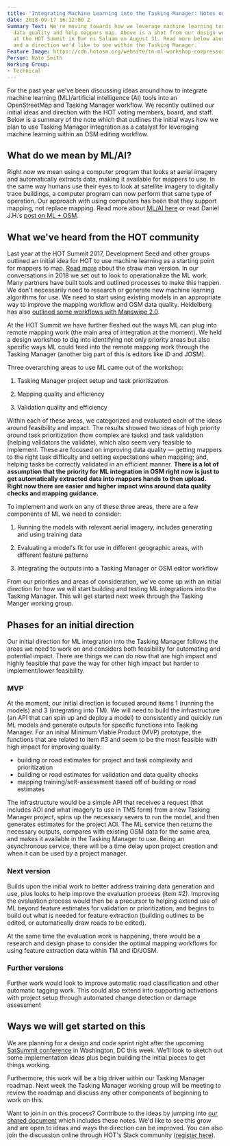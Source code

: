 ```yaml
---
title: 'Integrating Machine Learning into the Tasking Manager: Notes on a Direction'
date: 2018-09-17 16:12:00 Z
Summary Text: We're moving towards how we leverage machine learning tools to improve
  data quality and help mappers map. Above is a shot from our design workshop we held
  at the HOT Summit in Dar es Salaam on August 31. Read more below about our ideas
  and a direction we'd like to see within the Tasking Manager.
Feature Image: https://cdn.hotosm.org/website/tm-ml-workshop-compressor.jpg
Person: Nate Smith
Working Group:
- Technical
---
```


For the past year we've been discussing ideas around how to integrate machine learning (ML)/artificial intelligence (AI) tools into an OpenStreetMap and Tasking Manager workflow. We recently outlined our initial ideas and direction with the HOT voting members, board, and staff. Below is a summary of the note which that outlines the initial ways how we plan to use Tasking Manager integration as a catalyst for leveraging machine learning within an OSM editing workflow.

## What do we mean by ML/AI?

Right now we mean using a computer program that looks at aerial imagery and automatically extracts data, making it available for mappers to use. In the same way humans use their eyes to look at satellite imagery to digitally trace buildings, a computer program can now perform that same type of operation. Our approach with using computers has been that they support mapping, not replace mapping. Read more about [ML/AI here](https://builtin.com/data-science/introduction-to-machine-learning) or read Daniel J.H.’s [post on ML + OSM](https://www.openstreetmap.org/user/daniel-j-h/diary/44145).

## What we've heard from the HOT community

Last year at the HOT Summit 2017, Development Seed and other groups outlined an initial idea for HOT to use machine learning as a starting point for mappers to map. [Read more](https://developmentseed.org/blog/2017/09/15/power-mapping-with-machine-learning/) about the straw man version. In our conversations in 2018 we set out to look to operationalize the ML work. Many partners have built tools and outlined processes to make this happen. We don't necessarily need to research or generate new machine learning algorithms for use. We need to start using existing models in an appropriate way to improve the mapping workflow and OSM data quality. Heidelberg has also [outlined some workflows with Mapswipe 2.0](https://docs.google.com/presentation/d/1ln1hzcsXPOrykK6gJ4quxedUnxRolmnIeMEMVRzLzGI/edit?usp=sharing).

At the HOT Summit we have further fleshed out the ways ML can plug into remote mapping work (the main area of integration at the moment). We held a design workshop to dig into identifying not only priority areas but also specific ways ML could feed into the remote mapping work through the Tasking Manager (another big part of this is editors like iD and JOSM).

Three overarching areas to use ML came out of the workshop:

1. Tasking Manager project setup and task prioritization

2. Mapping quality and efficiency

3. Validation quality and efficiency

Within each of these areas, we categorized and evaluated each of the ideas around feasibility and impact. The results showed two ideas of high priority around task prioritization (how complex are tasks) and task validation (helping validators the validate), which also seem very feasible to implement. These are focused on improving data quality — getting mappers to the right task difficulty and setting expectations when mapping; and, helping tasks be correctly validated in an efficient manner. **There is a lot of assumption that the priority for ML integration in OSM right now is just to get automatically extracted data into mappers hands to then upload. Right now there are easier and higher impact wins around data quality checks and mapping guidance.**

To implement and work on any of these three areas, there are a few components of ML we need to consider:

1. Running the models with relevant aerial imagery, includes generating and using training data

2. Evaluating a model's fit for use in different geographic areas, with different feature patterns

3. Integrating the outputs into a Tasking Manager or OSM editor workflow

From our priorities and areas of consideration, we’ve come up with an initial direction for how we will start building and testing ML integrations into the Tasking Manager. This will get started next week through the Tasking Manger working group.

## Phases for an initial direction

Our initial direction for ML integration into the Tasking Manager follows the areas we need to work on and considers both feasibility for automating and potential impact. There are things we can do now that are high impact and highly feasible that pave the way for other high impact but harder to implement/lower feasibility.

### MVP

At the moment, our initial direction is focused around items 1 (running the models) and 3 (integrating into TM). We will need to build the infrastructure (an API that can spin up and deploy a model) to consistently and quickly run ML models and generate outputs for specific functions into Tasking Manager. For an initial Minimum Viable Product (MVP) prototype, the functions that are related to item #3 and seem to be the most feasible with high impact for improving quality:

- building or road estimates for project and task complexity and prioritization
- building or road estimates for validation and data quality checks
- mapping training/self-assessment based off of building or road estimates

The infrastructure would be a simple API that receives a request (that includes AOI and what imagery to use in TMS form) from a new Tasking Manager project, spins up the necessary severs to run the model, and then generates estimates for the project AOI. The ML service then returns the necessary outputs, compares with existing OSM data for the same area, and makes it available in the Tasking Manager to use. Being an asynchronous service, there will be a time delay upon project creation and when it can be used by a project manager.

### Next version

Builds upon the initial work to better address training data generation and use, plus looks to help improve the evaluation process (item #2). Improving the evaluation process would then be a precursor to helping extend use of ML beyond feature estimates for validation or prioritization, and begins to build out what is needed for feature extraction (building outlines to be edited, or automatically draw roads to be edited).

At the same time the evaluation work is happening, there would be a research and design phase to consider the optimal mapping workflows for using feature extraction data within TM and iD/JOSM.

### Further versions

Further work would look to improve automatic road classification and other automatic tagging work. This could also extend into supporting activations with project setup through automated change detection or damage assessment

## Ways we will get started on this

We are planning for a design and code sprint right after the upcoming [SatSummit conference](https://2018.satsummit.io/) in Washington, DC this week. We’ll look to sketch out some implementation ideas plus begin building the initial pieces to get things working.

Furthermore, this work will be a big driver within our Tasking Manager roadmap. Next week the Tasking Manager working group will be meeting to review the roadmap and discuss any other components of beginning to work on this.

Want to join in on this process? Contribute to the ideas by jumping into [our shared document](https://docs.google.com/document/d/1O964dO7YAqp-GMzzzeI2t3U0g4sFaSIzlgngYDHizxU/edit?usp=sharing) which includes these notes. We'd like to see this grow and are open to ideas and ways the direction can be improved. You can also join the discussion online through HOT's Slack community ([register here](http://slack.hotosm.org/)).